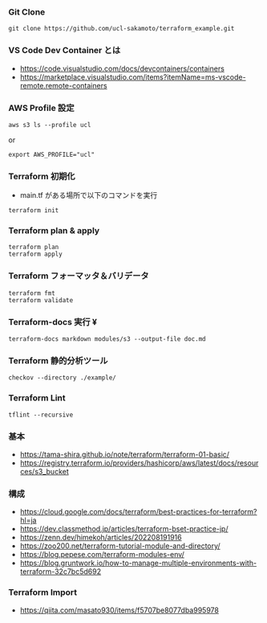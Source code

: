 ### Git Clone

```
git clone https://github.com/ucl-sakamoto/terraform_example.git
```

### VS Code Dev Container とは

- https://code.visualstudio.com/docs/devcontainers/containers
- https://marketplace.visualstudio.com/items?itemName=ms-vscode-remote.remote-containers

### AWS Profile 設定

```
aws s3 ls --profile ucl
```

or

```
export AWS_PROFILE="ucl"
```

### Terraform 初期化

- main.tf がある場所で以下のコマンドを実行

```
terraform init
```

### Terraform plan & apply

```
terraform plan
terraform apply
```

### Terraform フォーマッタ＆バリデータ

```
terraform fmt
terraform validate
```

### Terraform-docs 実行 ¥

```
terraform-docs markdown modules/s3 --output-file doc.md
```

### Terraform 静的分析ツール

```
checkov --directory ./example/
```

### Terraform Lint

```
tflint --recursive
```

### 基本

- https://tama-shira.github.io/note/terraform/terraform-01-basic/
- https://registry.terraform.io/providers/hashicorp/aws/latest/docs/resources/s3_bucket

### 構成

- https://cloud.google.com/docs/terraform/best-practices-for-terraform?hl=ja
- https://dev.classmethod.jp/articles/terraform-bset-practice-jp/
- https://zenn.dev/himekoh/articles/202208191916
- https://zoo200.net/terraform-tutorial-module-and-directory/
- https://blog.pepese.com/terraform-modules-env/
- https://blog.gruntwork.io/how-to-manage-multiple-environments-with-terraform-32c7bc5d692

### Terraform Import

- https://qiita.com/masato930/items/f5707be8077dba995978
